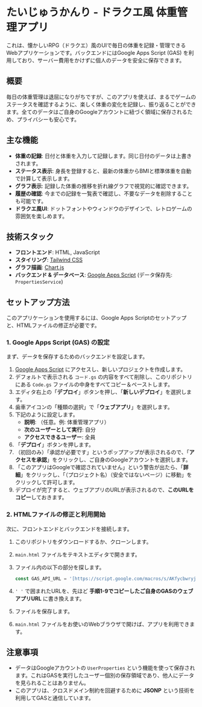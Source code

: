 # たいじゅうかんり - ドラクエ風 体重管理アプリ

これは、懐かしいRPG（ドラクエ）風のUIで毎日の体重を記録・管理できるWebアプリケーションです。バックエンドにはGoogle Apps Script (GAS) を利用しており、サーバー費用をかけずに個人のデータを安全に保存できます。

## 概要

毎日の体重管理は退屈になりがちですが、このアプリを使えば、まるでゲームのステータスを確認するように、楽しく体重の変化を記録し、振り返ることができます。全てのデータはご自身のGoogleアカウントに紐づく領域に保存されるため、プライバシーも安心です。

## 主な機能

-   **体重の記録**: 日付と体重を入力して記録します。同じ日付のデータは上書きされます。
-   **ステータス表示**: 身長を登録すると、最新の体重からBMIと標準体重を自動で計算して表示します。
-   **グラフ表示**: 記録した体重の推移を折れ線グラフで視覚的に確認できます。
-   **履歴の確認**: 今までの記録を一覧表で確認し、不要なデータを削除することも可能です。
-   **ドラクエ風UI**: ドットフォントやウィンドウのデザインで、レトロゲームの雰囲気を楽しめます。

## 技術スタック

-   **フロントエンド**: HTML, JavaScript
-   **スタイリング**: [Tailwind CSS](https://tailwindcss.com/)
-   **グラフ描画**: [Chart.js](https://www.chartjs.org/)
-   **バックエンド & データベース**: [Google Apps Script](https://developers.google.com/apps-script) (データ保存先: `PropertiesService`)

## セットアップ方法

このアプリケーションを使用するには、Google Apps Scriptのセットアップと、HTMLファイルの修正が必要です。

### 1. Google Apps Script (GAS) の設定

まず、データを保存するためのバックエンドを設定します。

1.  [Google Apps Script](https://script.google.com/home) にアクセスし、新しいプロジェクトを作成します。
2.  デフォルトで表示される `コード.gs` の内容をすべて削除し、このリポジトリにある `Code.gs` ファイルの中身をすべてコピー＆ペーストします。
3.  エディタ右上の「**デプロイ**」ボタンを押し、「**新しいデプロイ**」を選択します。
4.  歯車アイコンの「種類の選択」で「**ウェブアプリ**」を選択します。
5.  下記のように設定します。
    -   **説明**: （任意。例: 体重管理アプリ）
    -   **次のユーザーとして実行**: 自分
    -   **アクセスできるユーザー**: 全員
6.  「**デプロイ**」ボタンを押します。
7.  （初回のみ）「承認が必要です」というポップアップが表示されるので、「**アクセスを承認**」をクリックし、ご自身のGoogleアカウントを選択します。
8.  「このアプリはGoogleで確認されていません」という警告が出たら、「**詳細**」をクリックし、「（プロジェクト名）（安全ではないページ）に移動」をクリックして許可します。
9.  デプロイが完了すると、ウェブアプリのURLが表示されるので、**このURLをコピー**しておきます。

### 2. HTMLファイルの修正と利用開始

次に、フロントエンドとバックエンドを接続します。

1.  このリポジトリをダウンロードするか、クローンします。
2.  `main.html` ファイルをテキストエディタで開きます。
3.  ファイル内の以下の部分を探します。

    ```javascript
    const GAS_API_URL = '[https://script.google.com/macros/s/AKfycbwryjM4S-XDCzlTfK5O6v0eEXQwLgPhhDMlLP3MCB1K2RopL-IdhfpVLfSbWWdWvcQ/exec](https://script.google.com/macros/s/AKfycbwryjM4S-XDCzlTfK5O6v0eEXQwLgPhhDMlLP3MCB1K2RopL-IdhfpVLfSbWWdWvcQ/exec)'; // ★ご自身のURLに書き換えてください
    ```

4.  `' '` で囲まれたURLを、先ほど **手順1-9でコピーしたご自身のGASのウェブアプリURL** に書き換えます。
5.  ファイルを保存します。
6.  `main.html` ファイルをお使いのWebブラウザで開けば、アプリを利用できます。

## 注意事項

-   データはGoogleアカウントの `UserProperties` という機能を使って保存されます。これはGASを実行したユーザー個別の保存領域であり、他人にデータを見られることはありません。
-   このアプリは、クロスドメイン制約を回避するために **JSONP** という技術を利用してGASと通信しています。
